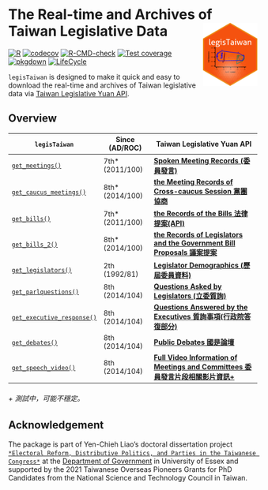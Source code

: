 
<!-- README.md is generated from README.Rmd. Please edit that file -->

# The Real-time and Archives of Taiwan Legislative Data <img src="man/figures/logo.png" align="right" width="110"/>

<!-- badges: start -->

[![R](https://github.com/davidycliao/legisTaiwan/actions/workflows/r.yml/badge.svg)](https://github.com/davidycliao/legisTaiwan/actions/workflows/r.yml)
[![codecov](https://codecov.io/gh/davidycliao/legisTaiwan/branch/master/graph/badge.svg?token=HVVTCOE90D)](https://codecov.io/gh/davidycliao/legisTaiwan)
[![R-CMD-check](https://github.com/davidycliao/legisTaiwan/actions/workflows/R-CMD-check.yaml/badge.svg)](https://github.com/davidycliao/legisTaiwan/actions/workflows/R-CMD-check.yaml)
[![Test
coverage](https://github.com/davidycliao/legisTaiwan/actions/workflows/test-coverage.yaml/badge.svg)](https://github.com/davidycliao/legisTaiwan/actions/workflows/test-coverage.yaml)
[![pkgdown](https://github.com/davidycliao/legisTaiwan/actions/workflows/pkgdown.yaml/badge.svg)](https://github.com/davidycliao/legisTaiwan/actions/workflows/pkgdown.yaml)
[![LifeCycle](https://img.shields.io/badge/lifecycle-experimental-orange)](https://lifecycle.r-lib.org/articles/stages.html#experimental)
<!-- badges: end -->

`legisTaiwan` is designed to make it quick and easy to download the
real-time and archives of Taiwan legislative data via [Taiwan
Legislative Yuan API](https://data.ly.gov.tw/index.action).

## Overview

| `legisTaiwan`                                                                                                 | Since (AD/ROC)   | Taiwan Legislative Yuan API                                                                                                   |
|---------------------------------------------------------------------------------------------------------------|------------------|-------------------------------------------------------------------------------------------------------------------------------|
| [`get_meetings()`](https://davidycliao.github.io/legisTaiwan/reference/get_bills.html)                        | 7th\* (2011/100) | [**Spoken Meeting Records (委員發言)**](https://www.ly.gov.tw/Pages/List.aspx?nodeid=154)                                     |
| [`get_caucus_meetings()`](https://davidycliao.github.io/legisTaiwan/reference/get_caucus_meetings.html)       | 8th\* (2014/100) | [**the Meeting Records of Cross-caucus Session 黨團協商**](https://data.ly.gov.tw/getds.action?id=8)                          |
| [`get_bills()`](https://davidycliao.github.io/legisTaiwan/reference/get_bills.html)                           | 7th\* (2011/100) | [**the Records of the Bills 法律提案(API)**](https://www.ly.gov.tw/Pages/List.aspx?nodeid=154)                                |
| [`get_bills_2()`](https://davidycliao.github.io/legisTaiwan/reference/get_bills_2.html)                       | 8th\* (2014/100) | [**the Records of Legislators and the Government Bill Proposals 議案提案**](https://data.ly.gov.tw/getds.action?id=1)         |
| [`get_legislators()`](https://davidycliao.github.io/legisTaiwan/reference/get_legislators.html)               | 2th (1992/81)    | [**Legislator Demographics (歷屆委員資料)**](https://data.ly.gov.tw/getds.action?id=16)                                       |
| [`get_parlquestions()`](https://davidycliao.github.io/legisTaiwan/reference/get_parlquestions.html)           | 8th (2014/104)   | [**Questions Asked by Legislators (立委質詢)**](https://data.ly.gov.tw/getds.action?id=6)                                     |
| [`get_executive_response()`](https://davidycliao.github.io/legisTaiwan/reference/get_executive_response.html) | 8th (2014/104)   | [**Questions Answered by the Executives 質詢事項(行政院答復部分)**](https://data.ly.gov.tw/getds.action?id=1)                 |
| [`get_debates()`](https://davidycliao.github.io/legisTaiwan/reference/get_public_debates.html)                | 8th (2014/104)   | [**Public Debates 國是論壇**](https://data.ly.gov.tw/getds.action?id=7)                                                       |
| [`get_speech_video()`](https://davidycliao.github.io/legisTaiwan/reference/get_speech_video.html)             | 8th (2014/104)   | [**Full Video Information of Meetings and Committees 委員發言片段相關影片資訊+**](https://data.ly.gov.tw/getds.action?id=148) |

###### + 測試中，可能不穩定。

## Acknowledgement

The package is part of Yen-Chieh Liao’s doctoral dissertation project
[`*Electoral Reform, Distributive Politics, and Parties in the Taiwanese Congress*`](https://raw.githack.com/davidycliao/phd-thesis/main/Yen_Chieh_Liao_PhD_Dissertation_Jan_2023.pdf)
at the [Department of
Government](https://www.essex.ac.uk/departments/government) in
University of Essex and supported by the 2021 Taiwanese Overseas
Pioneers Grants for PhD Candidates from the National Science and
Technology Council in Taiwan.

